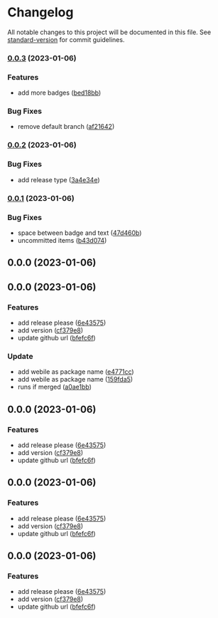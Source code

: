 # Changelog

All notable changes to this project will be documented in this file. See [standard-version](https://github.com/conventional-changelog/standard-version) for commit guidelines.

### [0.0.3](https://github.com/mokkapps/changelog-generator-demo/compare/v0.0.2...v0.0.3) (2023-01-06)


### Features

* add more badges ([bed18bb](https://github.com/mokkapps/changelog-generator-demo/commits/bed18bb0e965d64b81614b8488ea30cd40d83cc2))


### Bug Fixes

* remove default branch ([af21642](https://github.com/mokkapps/changelog-generator-demo/commits/af21642373764b5be82d24f9963f1a6366ad74e9))

### [0.0.2](https://github.com/mokkapps/changelog-generator-demo/compare/v0.0.1...v0.0.2) (2023-01-06)


### Bug Fixes

* add release type ([3a4e34e](https://github.com/mokkapps/changelog-generator-demo/commits/3a4e34e075c6f505fd436592ff3d22ba89677c3e))

### [0.0.1](https://github.com/mokkapps/changelog-generator-demo/compare/v0.0.0...v0.0.1) (2023-01-06)


### Bug Fixes

* space between badge and text ([47d460b](https://github.com/mokkapps/changelog-generator-demo/commits/47d460b035a4c77b6097267a36e2c80ad2089fc7))
* uncommitted items ([b43d074](https://github.com/mokkapps/changelog-generator-demo/commits/b43d07448530e2df20f5c54a74be51e8a161982d))

## 0.0.0 (2023-01-06)

## 0.0.0 (2023-01-06)


### Features

* add release please ([6e43575](https://github.com/mokkapps/changelog-generator-demo/commits/6e43575ed81e6c4b3a153a103b5b48c90861e1ba))
* add version ([cf379e8](https://github.com/mokkapps/changelog-generator-demo/commits/cf379e87a2ae1055914906cba6eb4726d0338aeb))
* update github url ([bfefc6f](https://github.com/mokkapps/changelog-generator-demo/commits/bfefc6f235111c0352d9dbc883e612c45578fac7))


### Update

* add webile as package name ([e4771cc](https://github.com/mokkapps/changelog-generator-demo/commits/e4771ccecd7d9eb32ddf945260defc5fc72ee153))
* add webile as package name ([159fda5](https://github.com/mokkapps/changelog-generator-demo/commits/159fda5318e65227043f8bc469285ecc91bbdee2))
* runs if merged ([a0ae1bb](https://github.com/mokkapps/changelog-generator-demo/commits/a0ae1bb1103bd1d595d6b866ecbade03d9394fba))

## 0.0.0 (2023-01-06)


### Features

* add release please ([6e43575](https://github.com/mokkapps/changelog-generator-demo/commits/6e43575ed81e6c4b3a153a103b5b48c90861e1ba))
* add version ([cf379e8](https://github.com/mokkapps/changelog-generator-demo/commits/cf379e87a2ae1055914906cba6eb4726d0338aeb))
* update github url ([bfefc6f](https://github.com/mokkapps/changelog-generator-demo/commits/bfefc6f235111c0352d9dbc883e612c45578fac7))

## 0.0.0 (2023-01-06)


### Features

* add release please ([6e43575](https://github.com/mokkapps/changelog-generator-demo/commits/6e43575ed81e6c4b3a153a103b5b48c90861e1ba))
* add version ([cf379e8](https://github.com/mokkapps/changelog-generator-demo/commits/cf379e87a2ae1055914906cba6eb4726d0338aeb))
* update github url ([bfefc6f](https://github.com/mokkapps/changelog-generator-demo/commits/bfefc6f235111c0352d9dbc883e612c45578fac7))

## 0.0.0 (2023-01-06)


### Features

* add release please ([6e43575](https://github.com/mokkapps/changelog-generator-demo/commits/6e43575ed81e6c4b3a153a103b5b48c90861e1ba))
* add version ([cf379e8](https://github.com/mokkapps/changelog-generator-demo/commits/cf379e87a2ae1055914906cba6eb4726d0338aeb))
* update github url ([bfefc6f](https://github.com/mokkapps/changelog-generator-demo/commits/bfefc6f235111c0352d9dbc883e612c45578fac7))
